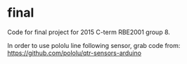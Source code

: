 # final
Code for final project for 2015 C-term RBE2001 group 8.

In order to use pololu line following sensor, grab code from:
https://github.com/pololu/qtr-sensors-arduino
